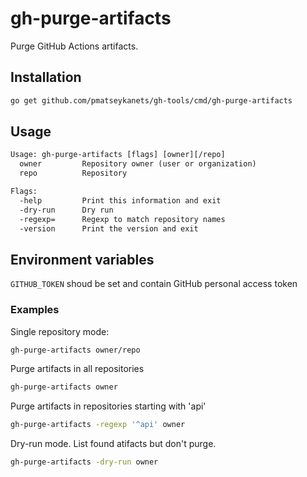 # gh-purge-artifacts

Purge GitHub Actions artifacts.

## Installation

```sh
go get github.com/pmatseykanets/gh-tools/cmd/gh-purge-artifacts
```

## Usage

```txt
Usage: gh-purge-artifacts [flags] [owner][/repo]
  owner         Repository owner (user or organization)
  repo          Repository

Flags:
  -help         Print this information and exit
  -dry-run      Dry run
  -regexp=      Regexp to match repository names
  -version      Print the version and exit
```

## Environment variables

`GITHUB_TOKEN` shoud be set and contain GitHub personal access token

### Examples

Single repository mode:

```sh
gh-purge-artifacts owner/repo
```

Purge artifacts in all repositories

```sh
gh-purge-artifacts owner
```

Purge artifacts in repositories starting with 'api'

```sh
gh-purge-artifacts -regexp '^api' owner
```

Dry-run mode. List found atifacts but don't purge.

```sh
gh-purge-artifacts -dry-run owner
```
